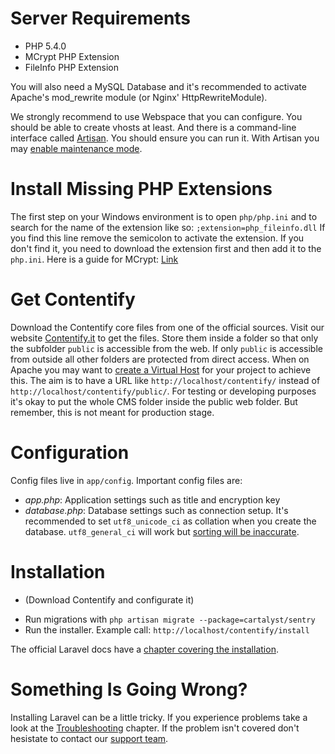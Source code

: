 # Server Requirements

* PHP 5.4.0
* MCrypt PHP Extension
* FileInfo PHP Extension

You will also need a MySQL Database and it's recommended to activate Apache's mod_rewrite module (or Nginx' HttpRewriteModule).

We strongly recommend to use Webspace that you can configure. You should be able to create vhosts at least. And there is a command-line interface called [Artisan](http://laravel.com/docs/artisan). You should ensure you can run it. With Artisan you may [enable maintenance mode](http://laravel.com/docs/configuration#maintenance-mode).

# Install Missing PHP Extensions

The first step on your Windows environment is to open `php/php.ini` and to search for the name of the extension like so: `;extension=php_fileinfo.dll` If you find this line remove the semicolon to activate the extension. If you don't find it, you need to download the extension first and then add it to the `php.ini`. Here is a guide for MCrypt: [Link](http://www.myoddweb.com/2010/11/18/install-mcrypt-for-php-on-windows/)

# Get Contentify

Download the Contentify core files from one of the official sources. Visit our website [Contentify.it](http://contentify.it/) to get the files. Store them inside a folder so that only the subfolder `public` is accessible from the web. If only `public` is accessible from outside all other folders are protected from direct access. When on Apache you may want to [create a Virtual Host](http://laravel-recipes.com/recipes/25) for your project to achieve this. The aim is to have a URL like `http://localhost/contentify/` instead of `http://localhost/contentify/public/`. For testing or developing purposes it's okay to put the whole CMS folder inside the public web folder. But remember, this is not meant for production stage.

# Configuration

Config files live in `app/config`. Important config files are:

* *app.php*: Application settings such as title and encryption key
* *database.php*: Database settings such as connection setup. It's recommended to set `utf8_unicode_ci` as collation when you create the database. `utf8_general_ci` will work but [sorting will be inaccurate](http://stackoverflow.com/questions/766809/whats-the-difference-between-utf8-general-ci-and-utf8-unicode-ci#766996).

# Installation

* (Download Contentify and configurate it)
<!---* Run Composer with `php composer.phar update` to download the Laravel framework and to update dependencies -->
* Run migrations with `php artisan migrate --package=cartalyst/sentry`
* Run the installer. Example call: `http://localhost/contentify/install`

The official Laravel docs have a [chapter covering the installation](http://laravel.com/docs/installation).

# Something Is Going Wrong?

Installing Laravel can be a little tricky. If you experience problems take a look at the [Troubleshooting](Troubleshooting) chapter. If the problem isn't covered don't hesistate to contact our [support team](http://contentify.it/support).